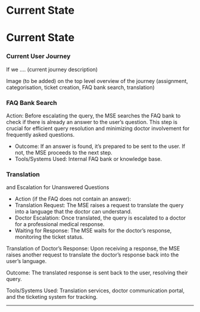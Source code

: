 # Current State

# Current State



<!-- ![Untitled](Current%20State%206ef0ee94a99243d3b2fdfd263ba474a1/Untitled.png) -->

### Current User Journey

If we …. (current journey description)

Image (to be added) on the top level overview of the journey
(assignment, categorisation, ticket creation, FAQ bank search,
translation)

### FAQ Bank Search

Action: Before escalating the query, the MSE searches the FAQ bank to
check if there is already an answer to the user’s question. This step is
crucial for efficient query resolution and minimizing doctor involvement
for frequently asked questions.

- Outcome: If an answer is found, it’s prepared to be sent to the
  user. If not, the MSE proceeds to the next step.
- Tools/Systems Used: Internal FAQ bank or knowledge base.

### Translation

and Escalation for Unanswered Questions

- Action (if the FAQ does not contain an answer):
- Translation Request: The MSE raises a request to translate the query
  into a language that the doctor can understand.
- Doctor Escalation: Once translated, the query is escalated to a
  doctor for a professional medical response.
- Waiting for Response: The MSE waits for the doctor’s response,
  monitoring the ticket status.

Translation of Doctor’s Response: Upon receiving a response, the MSE
raises another request to translate the doctor’s response back into the
user’s language.

Outcome: The translated response is sent back to the user, resolving
their query.

Tools/Systems Used: Translation services, doctor communication
portal, and the ticketing system for tracking.

---
